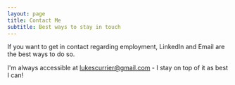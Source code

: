 ```yaml
---
layout: page
title: Contact Me
subtitle: Best ways to stay in touch
---
```


<!-- If you want to keep up with my music, you can follow my spotify at -link- -->

If you want to get in contact regarding employment, LinkedIn and Email are the best ways to do so. 

I'm always accessible at lukescurrier@gmail.com - I stay on top of it as best I can!

